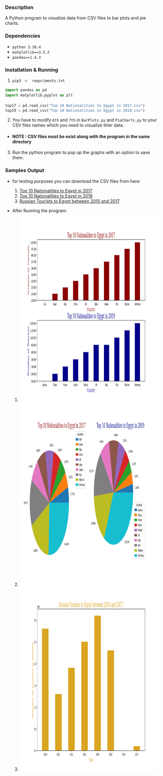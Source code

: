 ### Description

A Python program to visualize data from CSV files to bar plots and pie charts.

### Dependencies

* `python 3.10.4`
* `matplotlib==3.5.2`
* `pandas==1.4.3`

### Installation & Running

1. `pip3 -r  requriments.txt`

```python 
import pandas as pd
import matplotlib.pyplot as plt

top17 = pd.read_csv("Top 10 Nationalities to Egypt in 2017.csv")
top19 = pd.read_csv("Top 10 Nationalities to Egypt in 2019.csv")
```

2. You have to modify `6th` and `7th` in `BarPlots.py` and `PieCharts.py` to your CSV files names which you need to visualize thier data.
  -  #### NOTE : CSV files must be exist along with the program in the same directory

3. Run the python program to pop up the graphs with an option to save them.

### Samples Output

* for testing purposes you can download the CSV files from here:<br>
  1. [Top 10 Nationalities to Egypt in 2017](https://www.kaggle.com/datasets/marcatef/top-10-nationalities-to-egypt-in-2017)
  2. [Top 10 Nationalities to Egypt in 2019](https://www.kaggle.com/datasets/marcatef/top-10-nationalities-to-egypt-in-2019)
  3. [Russian Tourists to Egypt between 2010 and 2017](https://www.kaggle.com/datasets/marcatef/russian-tourists-to-egypt-between-2010-and-2017)

* After Running the program:<br>
  1. <img src="https://github.com/Guide-eye/Business-Model/blob/main/Output-Samples/BarPlots.png" style="height: 600px; width:1000px;"/>
  2. <img src="https://github.com/Guide-eye/Business-Model/blob/main/Output-Samples/PieCharts.png" style="height: 600px; width:1000px;"/>
  3. <img src="https://github.com/Guide-eye/Business-Model/blob/main/Output-Samples/RussiaBarPlot.png" style="height: 600px; width:1000px;"/>
